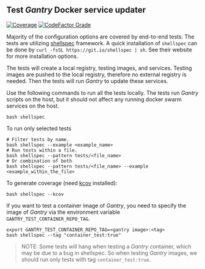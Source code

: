 ## Test *Gantry* Docker service updater

[![Coverage](https://img.shields.io/codecov/c/github/shizunge/gantry.svg?token=47MWUJOH4Q&label=Coverage)](https://codecov.io/gh/shizunge/gantry)
[![CodeFactor Grade](https://img.shields.io/codefactor/grade/github/shizunge/gantry?label=CodeFactor)](https://www.codefactor.io/repository/github/shizunge/gantry)

Majority of the configuration options are covered by end-to-end tests. The tests are utilizing [shellspec](https://github.com/shellspec/shellspec) framework. A quick installation of `shellspec` can be done by `curl -fsSL https://git.io/shellspec | sh`. See their website for more installation options.

The tests will create a local registry, testing images, and services. Testing images are pushed to the local registry, therefore no external registry is needed. Then the tests will run *Gantry* to update these services.

Use the following commands to run all the tests locally. The tests run *Gantry* scripts on the host, but it should not affect any running docker swarm services on the host.
```
bash shellspec
```

To run only selected tests
```
# Filter tests by name.
bash shellspec --example <example_name>
# Run tests within a file.
bash shellspec --pattern tests/<file_name>
# Or combination of both
bash shellspec --pattern tests/<file_name> --example <example_within_the_file>
```

To generate coverage (need [kcov](https://github.com/SimonKagstrom/kcov) installed):
```
bash shellspec --kcov
```

If you want to test a container image of *Gantry*, you need to specify the image of *Gantry* via the environment variable `GANTRY_TEST_CONTAINER_REPO_TAG`.
```
export GANTRY_TEST_CONTAINER_REPO_TAG=<gantry image>:<tag>
bash shellspec --tag "container_test:true"
```

> NOTE: Some tests will hang when testing a *Gantry* container, which may be due to a bug in shellspec. So when testing *Gantry* images, we should run only tests with tag `container_test:true`.

